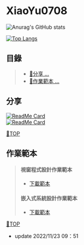 # XiaoYu0708
![Anurag's GitHub stats](https://github-readme-stats.vercel.app/api?username=XiaoYu0708&hide=stars,issues)

[![Top Langs](https://github-readme-stats.vercel.app/api/top-langs/?username=XiaoYu0708)](https://github.com/XiaoYu0708)

## 目錄
>- [🎈分享 ... ](#分享)
>- [ 📒作業範本 ... ](#作業範本)
## 分享
[![ReadMe Card](https://github-readme-stats.vercel.app/api/pin/?username=XiaoYu0708&repo=Csharp-Public)](https://github.com/XiaoYu0708/Csharp-Public)  
[![ReadMe Card](https://github-readme-stats.vercel.app/api/pin/?username=XiaoYu0708&repo=Embedded)](https://github.com/XiaoYu0708/Embedded)

[📍TOP](#目錄)
## 作業範本
> #### 視窗程式設計作業範本
>- [下載範本](https://github.com/XiaoYu0708/XiaoYu0708/raw/main/5a9g0016exX.docx)
> #### 嵌入式系統設計作業範本
>- [下載範本](https://github.com/XiaoYu0708/XiaoYu0708/raw/main/5a9g0016.docx) 
 
[📍TOP](#目錄)
- update 2022/11/23 09：51
